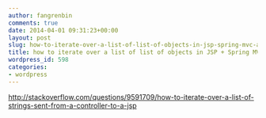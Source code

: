 ```yaml
---
author: fangrenbin
comments: true
date: 2014-04-01 09:31:23+00:00
layout: post
slug: how-to-iterate-over-a-list-of-list-of-objects-in-jsp-spring-mvc-and-jstl
title: how to iterate over a list of list of objects in JSP + Spring MVC and JSTL
wordpress_id: 598
categories:
- wordpress
---
```


http://stackoverflow.com/questions/9591709/how-to-iterate-over-a-list-of-strings-sent-from-a-controller-to-a-jsp
